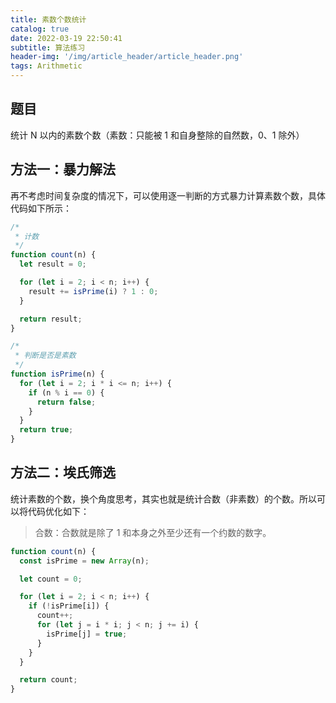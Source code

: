 ```yaml
---
title: 素数个数统计
catalog: true
date: 2022-03-19 22:50:41
subtitle: 算法练习
header-img: '/img/article_header/article_header.png'
tags: Arithmetic
---
```


## 题目

统计 N 以内的素数个数（素数：只能被 1 和自身整除的自然数，0、1 除外）

## 方法一：暴力解法

再不考虑时间复杂度的情况下，可以使用逐一判断的方式暴力计算素数个数，具体代码如下所示：

```js
/*
 * 计数
 */
function count(n) {
  let result = 0;

  for (let i = 2; i < n; i++) {
    result += isPrime(i) ? 1 : 0;
  }

  return result;
}

/*
 * 判断是否是素数
 */
function isPrime(n) {
  for (let i = 2; i * i <= n; i++) {
    if (n % i == 0) {
      return false;
    }
  }
  return true;
}
```

## 方法二：埃氏筛选

统计素数的个数，换个角度思考，其实也就是统计合数（非素数）的个数。所以可以将代码优化如下：

> 合数：合数就是除了 1 和本身之外至少还有一个约数的数字。

```js
function count(n) {
  const isPrime = new Array(n);

  let count = 0;

  for (let i = 2; i < n; i++) {
    if (!isPrime[i]) {
      count++;
      for (let j = i * i; j < n; j += i) {
        isPrime[j] = true;
      }
    }
  }

  return count;
}
```
